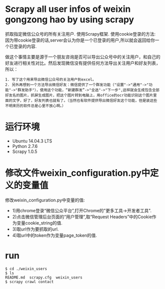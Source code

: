 # Scrapy all user infos of weixin gongzong hao by using scrapy

抓取指定微信公众号的所有关注用户. 使用Scrapy框架.
使用cookie登录的方法: 因为带cookie登录的话,server会认为你是一个已登录的用户,所以就会返回给你一个已登录的内容.

做这个事情主要是源于一个朋友咨询是否可以导出公众号中的关注用户，和自己的好友进行相关性对比。然后发现微信没有提供任何方法导出关注用户和好友列表，所以：
```
1. 写了这个用来导出微信公众号的关注用户到excel。
2. 另外再想到一个方法导出微信好友：微信提供了一个群发功能（"设置"->"通用"->"功能"->"群发助手"），使用这个功能，“新建群发”->"全选"->"下一步",这样就会生成包含全部好友名的图片，抓屏生成图片，把这个图片转到电脑上，用office的ocr功能识别这个图片里面的文字，好了，好友列表也就有了。（当然也有软件提供导出微信好友这个功能，但是装这些不明来历的软件总是心里不放心啊。）
```

# 运行环境
- Ubuntu 14.04.3 LTS
- Python 2.7.6
- Scrapy 1.0.5

# 修改文件weixin_configuration.py中定义的变量值
修改weixin_configuration.py中变量的值:
- 1)用chrome登录“微信公众平台”,打开Chrome的"更多工具->开发者工具".
- 2)点击微信管理后台页面的“用户管理”,取“Request Headers”中的Cookie作为变量cookie_string的值.
- 3)取url作为要抓取的url.
- 4)取url中的token作为变量page_token的值.

# run
```
$ cd ./weixin_users
$ ls
README.md  scrapy.cfg  weixin_users
$ scrapy crawl contact
```
